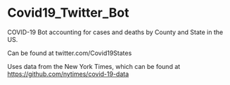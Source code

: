 # Covid19_Twitter_Bot
COVID-19 Bot accounting for cases and deaths by County and State in the US.

Can be found at twitter.com/Covid19States

Uses data from the New York Times, which can be found at https://github.com/nytimes/covid-19-data
